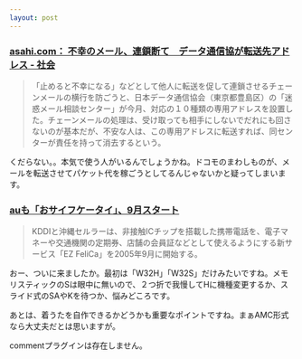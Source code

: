 ```yaml
---
layout: post
---
```

<h3><a href="http://www.asahi.com/national/update/0711/TKY200507110186.html">asahi.com： 不幸のメール、連鎖断て　データ通信協が転送先アドレス - 社会</a></h3>
<blockquote><p>「止めると不幸になる」などとして他人に転送を促して連鎖させるチェーンメールの横行を防ごうと、日本データ通信協会（東京都豊島区）の「迷惑メール相談センター」が今月、対応の１０種類の専用アドレスを設置した。チェーンメールの処理は、受け取っても相手にしないでだれにも回さないのが基本だが、不安な人は、この専用アドレスに転送すれば、同センターが責任を持って消去するという。</p>
</blockquote>
<p>くだらない。。本気で使う人がいるんでしょうかね。ドコモのまわしものが、メールを転送させてパケット代を稼ごうとしてるんじゃないかと疑ってしまいます。</p>
<h3><a href="http://k-tai.impress.co.jp/cda/article/news_toppage/24726.html">auも「おサイフケータイ」、9月スタート</a></h3>
<blockquote><p>KDDIと沖縄セルラーは、非接触ICチップを搭載した携帯電話を、電子マネーや交通機関の定期券、店舗の会員証などとして使えるようにする新サービス「EZ FeliCa」を2005年9月に開始する。</p>
</blockquote>
<p>おー、ついに来ましたか。最初は「W32H」「W32S」だけみたいですね。メモリスティックのSは眼中に無いので、２つ折で我慢してHに機種変更するか、スライド式のSAやKを待つか、悩みどころです。</p>
<p>あとは、着うたを自作できるかどうかも重要なポイントですね。まぁAMC形式なら大丈夫だとは思いますが。</p>
<p><span class="error">commentプラグインは存在しません。</span> </p>
